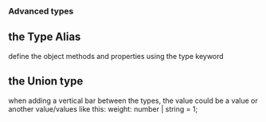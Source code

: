 ### Advanced types

## the Type Alias
define the object methods and properties using the type keyword

## the Union type
when adding a vertical bar between the types, the value could be a value or another value/values like this:
weight: number | string = 1;